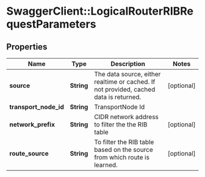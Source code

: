 # SwaggerClient::LogicalRouterRIBRequestParameters

## Properties
Name | Type | Description | Notes
------------ | ------------- | ------------- | -------------
**source** | **String** | The data source, either realtime or cached. If not provided, cached data is returned. | [optional] 
**transport_node_id** | **String** | TransportNode Id | 
**network_prefix** | **String** | CIDR network address to filter the the RIB table | [optional] 
**route_source** | **String** | To filter the RIB table based on the source from which route is learned.  | [optional] 


